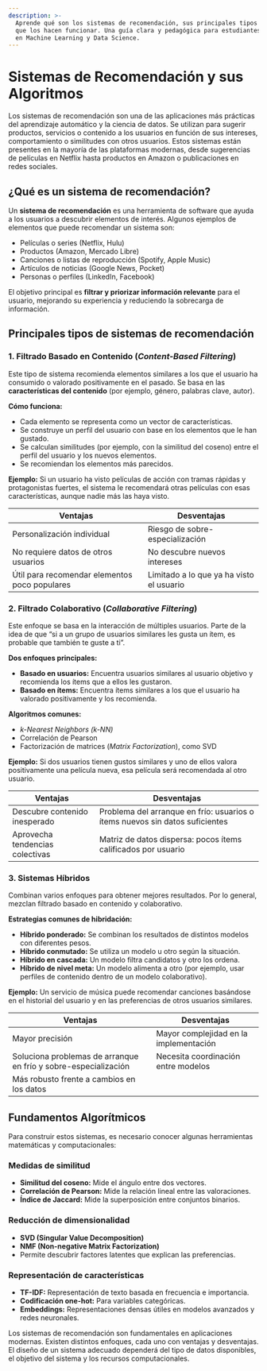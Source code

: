 ```yaml
---
description: >-
  Aprende qué son los sistemas de recomendación, sus principales tipos y los algoritmos
  que los hacen funcionar. Una guía clara y pedagógica para estudiantes que comienzan
  en Machine Learning y Data Science.
---
```



# Sistemas de Recomendación y sus Algoritmos


Los sistemas de recomendación son una de las aplicaciones más prácticas del aprendizaje automático y la ciencia de datos. Se utilizan para sugerir productos, servicios o contenido a los usuarios en función de sus intereses, comportamiento o similitudes con otros usuarios. Estos sistemas están presentes en la mayoría de las plataformas modernas, desde sugerencias de películas en Netflix hasta productos en Amazon o publicaciones en redes sociales.


## ¿Qué es un sistema de recomendación?

Un **sistema de recomendación** es una herramienta de software que ayuda a los usuarios a descubrir elementos de interés. Algunos ejemplos de elementos que puede recomendar un sistema son:

- Películas o series (Netflix, Hulu)
- Productos (Amazon, Mercado Libre)
- Canciones o listas de reproducción (Spotify, Apple Music)
- Artículos de noticias (Google News, Pocket)
- Personas o perfiles (LinkedIn, Facebook)

El objetivo principal es **filtrar y priorizar información relevante** para el usuario, mejorando su experiencia y reduciendo la sobrecarga de información.


## Principales tipos de sistemas de recomendación

### 1. Filtrado Basado en Contenido (*Content-Based Filtering*)

Este tipo de sistema recomienda elementos similares a los que el usuario ha consumido o valorado positivamente en el pasado. Se basa en las **características del contenido** (por ejemplo, género, palabras clave, autor).

**Cómo funciona:**

- Cada elemento se representa como un vector de características.
- Se construye un perfil del usuario con base en los elementos que le han gustado.
- Se calculan similitudes (por ejemplo, con la similitud del coseno) entre el perfil del usuario y los nuevos elementos.
- Se recomiendan los elementos más parecidos.

**Ejemplo:** Si un usuario ha visto películas de acción con tramas rápidas y protagonistas fuertes, el sistema le recomendará otras películas con esas características, aunque nadie más las haya visto.

| Ventajas                                        | Desventajas                                         |
|------------------------------------------------|-----------------------------------------------------|
| Personalización individual                     | Riesgo de sobre-especialización                     |
| No requiere datos de otros usuarios            | No descubre nuevos intereses                        |
| Útil para recomendar elementos poco populares  | Limitado a lo que ya ha visto el usuario           |


### 2. Filtrado Colaborativo (*Collaborative Filtering*)

Este enfoque se basa en la interacción de múltiples usuarios. Parte de la idea de que “si a un grupo de usuarios similares les gusta un ítem, es probable que también te guste a ti”.

**Dos enfoques principales:**

- **Basado en usuarios:** Encuentra usuarios similares al usuario objetivo y recomienda los ítems que a ellos les gustaron.
- **Basado en ítems:** Encuentra ítems similares a los que el usuario ha valorado positivamente y los recomienda.

**Algoritmos comunes:**

- *k-Nearest Neighbors (k-NN)*
- Correlación de Pearson
- Factorización de matrices (*Matrix Factorization*), como SVD

**Ejemplo:** Si dos usuarios tienen gustos similares y uno de ellos valora positivamente una película nueva, esa película será recomendada al otro usuario.

| Ventajas                               | Desventajas                                                                 |
|----------------------------------------|------------------------------------------------------------------------------|
| Descubre contenido inesperado          | Problema del arranque en frío: usuarios o ítems nuevos sin datos suficientes |
| Aprovecha tendencias colectivas        | Matriz de datos dispersa: pocos ítems calificados por usuario               |


### 3. Sistemas Híbridos

Combinan varios enfoques para obtener mejores resultados. Por lo general, mezclan filtrado basado en contenido y colaborativo.

**Estrategias comunes de hibridación:**

- **Híbrido ponderado:** Se combinan los resultados de distintos modelos con diferentes pesos.
- **Híbrido conmutado:** Se utiliza un modelo u otro según la situación.
- **Híbrido en cascada:** Un modelo filtra candidatos y otro los ordena.
- **Híbrido de nivel meta:** Un modelo alimenta a otro (por ejemplo, usar perfiles de contenido dentro de un modelo colaborativo).

**Ejemplo:** Un servicio de música puede recomendar canciones basándose en el historial del usuario y en las preferencias de otros usuarios similares.

| Ventajas                                                             | Desventajas                                      |
|----------------------------------------------------------------------|--------------------------------------------------|
| Mayor precisión                                                      | Mayor complejidad en la implementación           |
| Soluciona problemas de arranque en frío y sobre-especialización      | Necesita coordinación entre modelos              |
| Más robusto frente a cambios en los datos                            |                                                  |



## Fundamentos Algorítmicos

Para construir estos sistemas, es necesario conocer algunas herramientas matemáticas y computacionales:

### Medidas de similitud

- **Similitud del coseno:** Mide el ángulo entre dos vectores.
- **Correlación de Pearson:** Mide la relación lineal entre las valoraciones.
- **Índice de Jaccard:** Mide la superposición entre conjuntos binarios.

### Reducción de dimensionalidad

- **SVD (Singular Value Decomposition)**
- **NMF (Non-negative Matrix Factorization)**
- Permite descubrir factores latentes que explican las preferencias.

### Representación de características

- **TF-IDF:** Representación de texto basada en frecuencia e importancia.
- **Codificación one-hot:** Para variables categóricas.
- **Embeddings:** Representaciones densas útiles en modelos avanzados y redes neuronales.


Los sistemas de recomendación son fundamentales en aplicaciones modernas. Existen distintos enfoques, cada uno con ventajas y desventajas. El diseño de un sistema adecuado dependerá del tipo de datos disponibles, el objetivo del sistema y los recursos computacionales.
